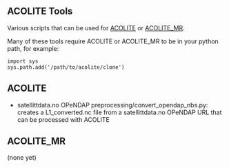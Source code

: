 ## ACOLITE Tools
Various scripts that can be used for [ACOLITE](https://github.com/acolite/acolite) or [ACOLITE_MR](https://github.com/acolite/acolite).

Many of these tools require ACOLITE or ACOLITE_MR to be in your python path, for example:
```
import sys
sys.path.add('/path/to/acolite/clone')
```

## ACOLITE
* satellittdata.no OPeNDAP preprocessing/convert_opendap_nbs.py: creates a L1_converted.nc file from a satellittdata.no OPeNDAP URL that can be processed with ACOLITE

## ACOLITE_MR
(none yet)
